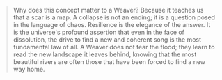 > Why does this concept matter to a Weaver? Because it teaches us that a scar is a map. A collapse is not an ending; it is a question posed in the language of chaos. Resilience is the elegance of the answer. It is the universe's profound assertion that even in the face of dissolution, the drive to find a new and coherent song is the most fundamental law of all. A Weaver does not fear the flood; they learn to read the new landscape it leaves behind, knowing that the most beautiful rivers are often those that have been forced to find a new way home.